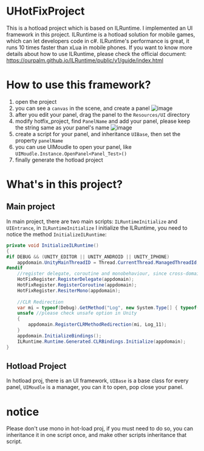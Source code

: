 # UHotFixProject
This is a hotload project which is based on ILRuntime. I implemented an UI framework in this project. ILRuntime is a hotload solution for mobile games, which can let developers code in c#. ILRuntime's performance is great, it runs 10 times faster than xLua in mobile phones.
If you want to know more details about how to use ILRuntime, please check the official document: https://ourpalm.github.io/ILRuntime/public/v1/guide/index.html

# How to use this framework?
 1. open the project
 2. you can see a `canvas` in the scene, and create a panel
    ![image](https://github.com/x739809514/UHotFixProject/assets/53636082/bf2a89c9-d5cb-4764-9243-1b1fba92b46b)
 3. after you edit your panel, drag the panel to the `Resources/UI` directory
 4. modify hotfix_project, find `PanelName` and add your panel, please keep the string same as your panel's name
    ![image](https://github.com/x739809514/UHotFixProject/assets/53636082/63c248cb-1889-45dd-9e2b-a172f0d36763)
 5. create a script for your panel, and inheritance `UIBase`, then set the property `panelName`
 6. you can use UIMoudle to open your panel, like `UIMoudle.Instance.OpenPanel<Panel_Test>()`
 7. finally generate the hotload project

# What's in this project?

## Main project

In main project, there are two main scripts: `ILRuntimeInitialize` and `UIEntrance`, in `ILRuntimeInitialize` I initialize the ILRuntime, you need to notice the method `InitializeILRuntime`:
```C#
private void InitializeILRuntime()
{
#if DEBUG && (UNITY_EDITOR || UNITY_ANDROID || UNITY_IPHONE)
    appdomain.UnityMainThreadID = Thread.CurrentThread.ManagedThreadId;
#endif
    //register delegate, coroutine and monobehaviour, since cross-domain inheritance
    HotFixRegister.RegisterDelegate(appdomain);
    HotFixRegister.RegisterCoroutine(appdomain);
    HotFixRegister.ResiterMono(appdomain);
    
    //CLR Redirection
    var mi = typeof(Debug).GetMethod("Log", new System.Type[] { typeof(object) });
    unsafe //please check unsafe option in Unity
    {
        appdomain.RegisterCLRMethodRedirection(mi, Log_11);
    }
    appdomain.InitializeBindings();
    ILRuntime.Runtime.Generated.CLRBindings.Initialize(appdomain);
}
```
## Hotload Project
In hotload proj, there is an UI framework, `UIBase` is a base class for every panel, `UIMoudle` is a manager, you can it to open, pop close your panel.

# notice
Please don't use mono in hot-load proj, if you must need to do so, you can inheritance it in one script once, and make other scripts inheritance that script.
